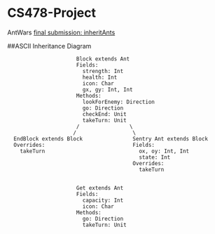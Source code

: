 # CS478-Project

AntWars
[final submission: inheritAnts](inheritAnts.scala)

##ASCII Inheritance Diagram


                          Block extends Ant
                          Fields:
                            strength: Int
                            health: Int
                            icon: Char
                            gx, gy: Int, Int
                          Methods:
                            lookForEnemy: Direction
                            go: Direction
                            checkEnd: Unit
                            takeTurn: Unit
                          /                \
                         /                  \
      EndBlock extends Block                Sentry Ant extends Block
      Overrides:                            Fields:
        takeTurn                              ox, oy: Int, Int
                                              state: Int
                                            Overrides:
                                              takeTurn


                          Get extends Ant
                          Fields:
                            capacity: Int
                            icon: Char
                          Methods:
                            go: Direction
                            takeTurn: Unit
